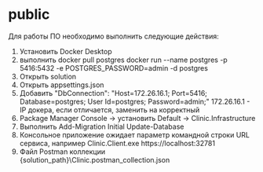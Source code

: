 # public
Для работы ПО необходимо выполнить следующие действия:
1) Установить Docker Desktop
2) выполнить
    docker pull postgres
    docker run --name postgres -p 5416:5432 -e POSTGRES_PASSWORD=admin -d postgres
3) Открыть solution
4) Открыть appsettings.json
5) Добавить
    "DbConnection": "Host=172.26.16.1; Port=5416; Database=postgres; User Id=postgres; Password=admin;"
    172.26.16.1 - IP докера, если отличается, заменить на корректный
6) Package Manager Console -> установить Default -> Clinic.Infrastructure
7) Выполнить
    Add-Migration Initial
    Update-Database
8) Консольное приложение ожидает параметр командной строки URL сервиса, например
    Clinic.Client.exe https://localhost:32781
9) Файл Postman коллекции 
    {solution_path}\Clinic.postman_collection.json 
